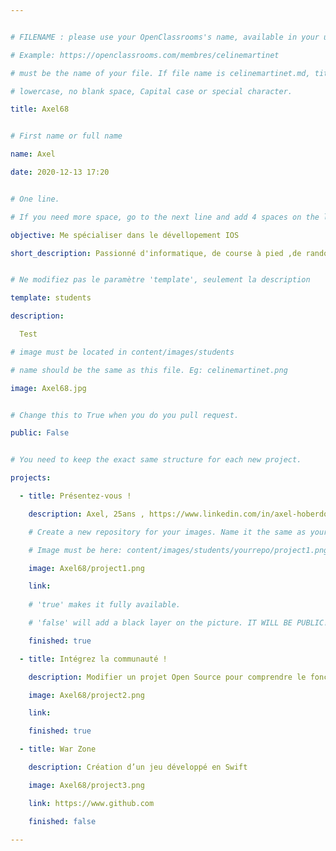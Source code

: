```yaml
---


# FILENAME : please use your OpenClassrooms's name, available in your url.

# Example: https://openclassrooms.com/membres/celinemartinet

# must be the name of your file. If file name is celinemartinet.md, title is celinemartinet.

# lowercase, no blank space, Capital case or special character.

title: Axel68


# First name or full name

name: Axel 

date: 2020-12-13 17:20


# One line.

# If you need more space, go to the next line and add 4 spaces on the left, as in 'description'.

objective: Me spécialiser dans le dévellopement IOS 

short_description: Passionné d'informatique, de course à pied ,de randonnée..


# Ne modifiez pas le paramètre 'template', seulement la description

template: students

description:

  Test

# image must be located in content/images/students

# name should be the same as this file. Eg: celinemartinet.png

image: Axel68.jpg


# Change this to True when you do you pull request.

public: False


# You need to keep the exact same structure for each new project.

projects:

  - title: Présentez-vous !

    description: Axel, 25ans , https://www.linkedin.com/in/axel-hoberdon-391798100/

    # Create a new repository for your images. Name it the same as your nickname and profile picture.

    # Image must be here: content/images/students/yourrepo/project1.png

    image: Axel68/project1.png

    link: 
    
    # 'true' makes it fully available.

    # 'false' will add a black layer on the picture. IT WILL BE PUBLIC!

    finished: true

  - title: Intégrez la communauté !

    description: Modifier un projet Open Source pour comprendre le fonctionnement de Git, de Github et des pull requests.

    image: Axel68/project2.png

    link: 

    finished: true

  - title: War Zone 

    description: Création d’un jeu développé en Swift

    image: Axel68/project3.png

    link: https://www.github.com

    finished: false

---
```


